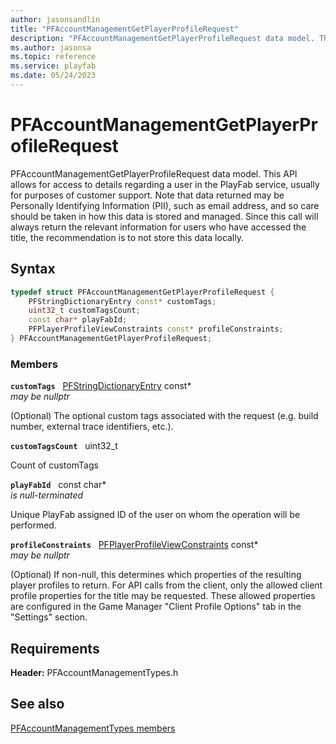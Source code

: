 ```yaml
---
author: jasonsandlin
title: "PFAccountManagementGetPlayerProfileRequest"
description: "PFAccountManagementGetPlayerProfileRequest data model. This API allows for access to details regarding a user in the PlayFab service, usually for purposes of customer support. Note that data returned may be Personally Identifying Information (PII), such as email address, and so care should be taken in how this data is stored and managed. Since this call will always return the relevant information for users who have accessed the title, the recommendation is to not store this data locally."
ms.author: jasonsa
ms.topic: reference
ms.service: playfab
ms.date: 05/24/2023
---
```


# PFAccountManagementGetPlayerProfileRequest  

PFAccountManagementGetPlayerProfileRequest data model. This API allows for access to details regarding a user in the PlayFab service, usually for purposes of customer support. Note that data returned may be Personally Identifying Information (PII), such as email address, and so care should be taken in how this data is stored and managed. Since this call will always return the relevant information for users who have accessed the title, the recommendation is to not store this data locally.  

## Syntax  
  
```cpp
typedef struct PFAccountManagementGetPlayerProfileRequest {  
    PFStringDictionaryEntry const* customTags;  
    uint32_t customTagsCount;  
    const char* playFabId;  
    PFPlayerProfileViewConstraints const* profileConstraints;  
} PFAccountManagementGetPlayerProfileRequest;  
```
  
### Members  
  
**`customTags`** &nbsp; [PFStringDictionaryEntry](../../pftypes/structs/pfstringdictionaryentry.md) const*  
*may be nullptr*  
  
(Optional) The optional custom tags associated with the request (e.g. build number, external trace identifiers, etc.).
  
**`customTagsCount`** &nbsp; uint32_t  
  
Count of customTags
  
**`playFabId`** &nbsp; const char*  
*is null-terminated*  
  
Unique PlayFab assigned ID of the user on whom the operation will be performed.
  
**`profileConstraints`** &nbsp; [PFPlayerProfileViewConstraints](../../pftypes/structs/pfplayerprofileviewconstraints.md) const*  
*may be nullptr*  
  
(Optional) If non-null, this determines which properties of the resulting player profiles to return. For API calls from the client, only the allowed client profile properties for the title may be requested. These allowed properties are configured in the Game Manager "Client Profile Options" tab in the "Settings" section.
  
  
## Requirements  
  
**Header:** PFAccountManagementTypes.h
  
## See also  
[PFAccountManagementTypes members](../pfaccountmanagementtypes_members.md)  

  
  
